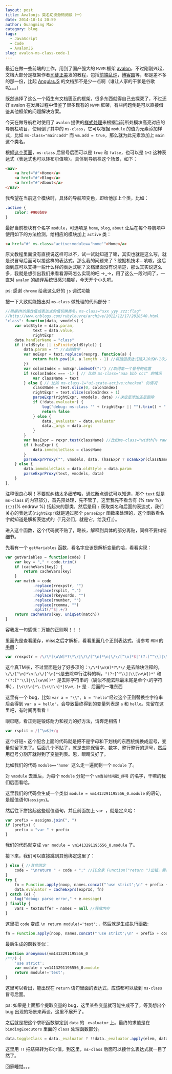 ```yaml
---
layout: post
title: Avalonjs 类名切换源码阅读（一）
date: 2014-10-14 20:59
author: Guangming Mao
category: blog
tags:
  - JavaScript
  - Code
  - AvalonJS
slug: avalon-ms-class-code-1
---
```


最近在做一些前端的工作，用到了国产强大的 `MVVM` 框架 [avalon](https://github.com/RubyLouvre/avalon)，不过刚刚兴起，文档大部分是框架作者[司徒正美](http://weibo.com/jslouvre)发的教程，包括[前端乱炖](http://www.html-js.com/article/column/234)，[博客园](http://www.cnblogs.com/rubylouvre/tag/avalon/)等，都是差不多的那一份，比起 [AngularJS](https://angularjs.org/) 的文档那不是少一点啊（谁让人家的干爹是谷歌呢。。。）

既然选择了这么一个陌生有文档匮乏的框架，很多东西就得自己去探究了，不过还好 avalon 在发展过程中借鉴了很多现有的 `MVVM` 框架，有些问题倒是可以直接借鉴其他框架的问题解决方案。

今天在做导航栏时使用了 `avalon` 提供的[样式处理](http://rubylouvre.github.io/mvvm/avalon.class.html)来根据当前所处模块高亮对应的导航栏项目，使用倒了其中的 `ms-class`，它可以根据 `module` 的值为元素添加样式，比如 `ms-class="main:add"` 而 `vm.add = true`，那么就为此元素添加上 `main` 这个类名。

根据[这个页面](http://rubylouvre.github.io/mvvm/avalon.class.html)，`ms-class` 后冒号后面可以是 `true` 和 `false`，也可以是 `1+2` 这种表达式（表达式也可以转布尔值嘛）。具体到导航栏这个场景，如下：

```html
<nav>
    <a href="#">Home</a>
    <a href="#">Blog</a>
    <a href="#">About</a>
</nav>
```

我希望在当前这个模块时，具体的导航项变色，即给他加上个类，比如：

```css
.active {
    color: #900b09
}
```

最好当前模块有个名字 `module`，可选项是 `home`, `blog`, `about` 让后在每个导航项中使用如下的方法检测，给相应的模块加上 `active` 类：

```html
<a href="#" ms-class="active:module=='home'">Home</a>
```

原文教程里面没有直接说这样可以不，试一试就知道了嘛，其实也就是这么写，就是说冒号后面可以接这样的表达式。那么我的问题来了？挖掘机技术...咳咳，这后面到底可以支持一些什么样的表达式呢？文档里面没有说清楚，那么其实说这么多，我就是想引出我们来看看源码怎么实现的吧 →_→，用了这么一段时间了，一直对 `avalon` 的编译系统很感兴趣呢，今天开个小头吧。

ps: 感谢 `chrome` 给我这么好的 `js` 调试功能

搜一下大致就能搜出对 `ms-class` 做处理的代码部分：

```javascript
//根据VM的属性值或表达式的值切换类名，ms-class="xxx yyy zzz:flag"
//http://www.cnblogs.com/rubylouvre/archive/2012/12/17/2818540.html
"class": function(data, vmodels) {
    var oldStyle = data.param,
            text = data.value,
            rightExpr
    data.handlerName = "class"
    if (!oldStyle || isFinite(oldStyle)) {
        data.param = "" //去掉数字
        var noExpr = text.replace(rexprg, function(a) {
            return Math.pow(10, a.length - 1) //将插值表达式插入10的N-1次方来占位
        })
        var colonIndex = noExpr.indexOf(":") //取得第一个冒号的位置
        if (colonIndex === -1) { // 比如 ms-class="aaa bbb ccc" 的情况
            var className = text
        } else { // 比如 ms-class-1="ui-state-active:checked" 的情况
            className = text.slice(0, colonIndex)
            rightExpr = text.slice(colonIndex + 1)
            parseExpr(rightExpr, vmodels, data) //决定是添加还是删除
            if (!data.evaluator) {
                log("debug: ms-class '" + (rightExpr || "").trim() + "' 不存在于VM中")
                return false
            } else {
                data._evaluator = data.evaluator
                data._args = data.args
            }
        }
        var hasExpr = rexpr.test(className) //比如ms-class="width{% raw  %}{{w}}{% endraw  %}"的情况
        if (!hasExpr) {
            data.immobileClass = className
        }
        parseExprProxy("", vmodels, data, (hasExpr ? scanExpr(className) : null))
    } else {
        data.immobileClass = data.oldStyle = data.param
        parseExprProxy(text, vmodels, data)
    }
},
```

注释很良心啊！不要就纠结太多细节哈，通过断点调试可以知道，那个 `text` 就是 `ms-class` 的内容部分，首先预处理，先不管了，这里我先不看含有 {% raw %}`{{}}`{% endraw %} 括起来的那类，然后是用 `:` 获取类名和后面的表达式，我们关心的表达式(`rightExpr`)就是通过那个 `parseExpr` 函数来处理的，这个函数看名字就知道是解析表达式的（『兄弟们，就是它，给我打』）。

进入这个函数，这个代码就不贴了，略长，解释到具体的部分再贴，同样不要纠结细节。

先看有一个 `getVariables` 函数，看名字应该是解析变量的哈，看看实现：

```javascript
var getVariables = function(code) {
    var key = "," + code.trim()
    if (cacheVars[key]) {
        return cacheVars[key]
    }
    var match = code
            .replace(rrexpstr, "")
            .replace(rsplit, ",")
            .replace(rkeywords, "")
            .replace(rnumber, "")
            .replace(rcomma, "")
            .split(/^$|,+/)
    return cacheVars(key, uniqSet(match))
}
```

容我发一句感慨：万能的正则啊！！！

里面先是查看缓存，miss之后才解析，看看里面几个正则表达式，请参考 `MDN` 的[手册](https://developer.mozilla.org/en-US/docs/Web/JavaScript/Guide/Regular_Expressions)：

```javascript
var rrexpstr = /\/\*[\w\W]*?\*\/|\/\/[^\n]*\n|\/\/[^\n]*$|"(?:[^"\\]|\\[\w\W])*"|'(?:[^'\\]|\\[\w\W])*'|[\s\t\n]*\.[\s\t\n]*[$\w\.]+/g
```

这个真TM长，不过里面是分了好多项的：`\/\*[\w\W]*?\*\/` 是去除块注释的，`\/\/[^\n]*\n|\/\/[^\n]*$`是去除单行注释的啊，`"(?:[^"\\]|\\[\w\W])*"` 和 `'(?:[^'\\]|\\[\w\W])*'` 是去除字符串的（貌似不能去除最末尾是单个`\`的字符串），`[\s\t\n]*\.[\s\t\n]*[$\w\.]+` 是 `.` 后面的一堆东西

这里有一个 bug，比如 `var a = "\\", b = "hello"`经过这个正则替换空字符串后会得到 `var a = hello"`，会导致最终得到的变量列表是 `a` 和 `hello`。先留在这里吧，有时间再看看！

眼已瞎，看正则是锻炼耐力和视力的好方法，请奔走相告！

```javascript
var rsplit = /[^\w$]+/g
```

这个好短~ 这个配合上面的代码就是把不是字母和下划线的东西统统换成逗号，变量就留下来了。后面几个不贴了，就是去除保留字、数字、整行整行的逗号，然后用逗号分割开就得到了变量列表。恩，眼睛又好了。

比如我们的代码 `module=='home'` 这么走一遍就剩一个 `module` 了。

对	`vmodule` 去重后，为每个 `module` 分配一个 `vm当前时间戳_序号` 的名字，干嘛的我们后面看哈。

这里我们的代码会生成一个类似 `module = vm1413291195556_0.module` 的语句，是赋值语句(`assigns`)。

然后往下拼接起这些赋值语句，并且前面加上 `var `，就是定义哈：

```javascript
var prefix = assigns.join(", ")
if (prefix) {
    prefix = "var " + prefix
}
```

我们的代码就变成 `var module = vm1413291195556_0.module` 了。

接下来，我们可以直接跳到其他绑定这里了：

```javascript
} else { //其他绑定
    code = "\nreturn " + code + ";" //IE全家 Function("return ")出错，需要Function("return ;")
}
try {
    fn = Function.apply(noop, names.concat("'use strict';\n" + prefix + code))
    data.evaluator = cacheExprs(exprId, fn)
} catch (e) {
    log("debug: parse error," + e.message)
} finally {
    vars = textBuffer = names = null //释放内存
}
```

这里把 `code` 变成 `\n return module!='test';`，然后就是生成执行函数:

```javascript
fn = Function.apply(noop, names.concat("'use strict';\n" + prefix + code))
```

最后生成的函数类似：

```javascript
function anonymous(vm1413291195556_0
/**/) {
    'use strict';
    var module = vm1413291195556_0.module
    return module!='test';
}
```

这里可以看出，能出现在 `return` 语句里面的表达式，应该都可以放到 `ms-class` 冒号后面。

ps: 如果是上面那个提取变量的 bug，这里某些变量就可能生成不了，等我想出个 bug 出现的场景来再谈，这里不展开了。

之后就是把这个求职函数绑定到 `data` 的 `_evaluator` 上。最终的求值是在 `bindingExecutors` 里面的 `class` 处理函数部分。

```javascript
data.toggleClass = data._evaluator ? !!data._evaluator.apply(elem, data._args) : true
```

这里用 `!!` 把结果转为布尔值，到这里，`ms-class` 后面可以接什么表达式就一目了然了。

回家睡觉。。。
